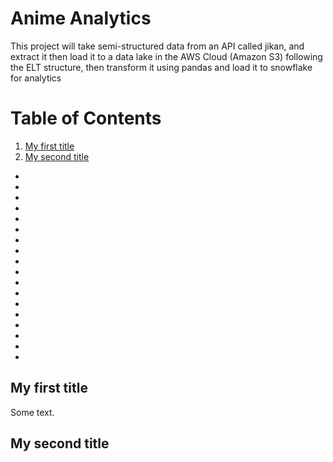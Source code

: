 # Anime Analytics
This project will take semi-structured data from an API called jikan, and extract it then load it to a data lake in the AWS Cloud (Amazon S3) following the ELT structure, then transform it using pandas and load it to snowflake for analytics



# Table of Contents

1. [My first title](#my-first-title)
2. [My second title](#my-second-title)

*
*
*
*
*
*
*
*
*
*
*
*
*
*
*
*
*
*




## My first title
Some text.



## My second title
